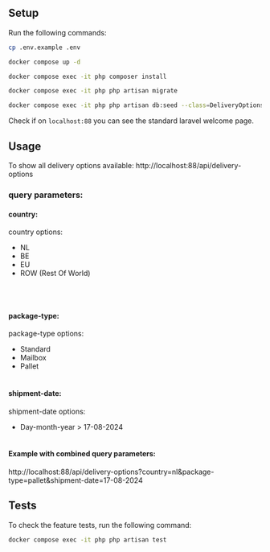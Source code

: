 ## Setup
Run the following commands:

```bash
cp .env.example .env
```

```bash
docker compose up -d
```

```bash
docker compose exec -it php composer install
```

```bash
docker compose exec -it php php artisan migrate
```

```bash
docker compose exec -it php php artisan db:seed --class=DeliveryOptionsSeeder
```
Check if on ```localhost:88``` you can see the standard laravel welcome page.

## Usage

To show all delivery options available:
http://localhost:88/api/delivery-options

### query parameters:<br/>
#### country:
country options:<br/>
- NL
- BE
- EU
- ROW (Rest Of World)
<br/>
<br/>

#### package-type:
package-type options:
- Standard
- Mailbox
- Pallet
  <br/>
  <br/>

#### shipment-date:
shipment-date options:
- Day-month-year > 17-08-2024
  <br/>
  <br/>

#### Example with combined query parameters:<br/>
http://localhost:88/api/delivery-options?country=nl&package-type=pallet&shipment-date=17-08-2024

## Tests
To check the feature tests, run the following command:
```bash
docker compose exec -it php php artisan test
```
